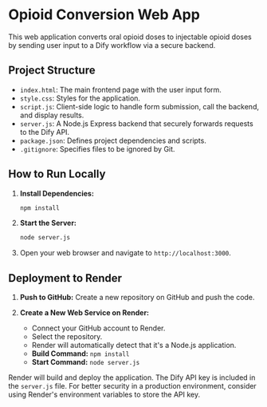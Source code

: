 # Opioid Conversion Web App

This web application converts oral opioid doses to injectable opioid doses by sending user input to a Dify workflow via a secure backend.

## Project Structure

- `index.html`: The main frontend page with the user input form.
- `style.css`: Styles for the application.
- `script.js`: Client-side logic to handle form submission, call the backend, and display results.
- `server.js`: A Node.js Express backend that securely forwards requests to the Dify API.
- `package.json`: Defines project dependencies and scripts.
- `.gitignore`: Specifies files to be ignored by Git.

## How to Run Locally

1.  **Install Dependencies:**
    ```bash
    npm install
    ```

2.  **Start the Server:**
    ```bash
    node server.js
    ```

3.  Open your web browser and navigate to `http://localhost:3000`.

## Deployment to Render

1.  **Push to GitHub:**
    Create a new repository on GitHub and push the code.

2.  **Create a New Web Service on Render:**
    - Connect your GitHub account to Render.
    - Select the repository.
    - Render will automatically detect that it's a Node.js application.
    - **Build Command:** `npm install`
    - **Start Command:** `node server.js`

Render will build and deploy the application. The Dify API key is included in the `server.js` file. For better security in a production environment, consider using Render's environment variables to store the API key.
